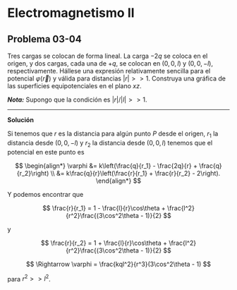 # Electromagnetismo II
## Problema 03-04

Tres cargas se colocan de forma lineal. La carga $`-2q`$ se coloca
en el origen, y dos cargas, cada una de $`+q`$, se colocan en
$`(0,0,l)`$ y $`(0, 0, -l)`$, respectivamente. Hállese una expresión
relativamente sencilla para el potencial $`\varphi(\vec{r})`$ y
válida para distancias $`|r| >> 1`$. Construya una gráfica de las
superficies equipotenciales en el plano $`xz`$.

***Nota:*** Supongo que la condición es $`|r|/|l| >> 1`$.

---

**Solución**

Si tenemos que $`r`$ es la distancia para algún punto $`P`$ desde el origen,
$`r_1`$ la distancia desde $`(0,0,-l)`$ y $`r_2`$ la distancia desde $`(0,0,l)`$
tenemos que el potencial en este punto es

$$
\begin{align*}
\varphi &= k\left(\frac{q}{r_1} - \frac{2q}{r} + \frac{q}{r_2}\right) \\
  &= k\frac{q}{r}\left(\frac{r}{r_1} + \frac{r}{r_2} - 2\right).
\end{align*}
$$

Y podemos encontrar que

$$
\frac{r}{r_1} = 1 - \frac{l}{r}\cos\theta + \frac{l^2}{r^2}\frac{(3\cos^2\theta - 1)}{2}
$$

y

$$
\frac{r}{r_2} = 1 + \frac{l}{r}\cos\theta + \frac{l^2}{r^2}\frac{(3\cos^2\theta - 1)}{2}
$$

$$
\Rightarrow
\varphi = \frac{kql^2}{r^3}(3\cos^2\theta - 1)
$$

para $`r^2 >> l^2`$.

